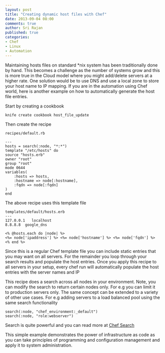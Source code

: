 ```yaml
---
layout: post
title: "Creating dynamic host files with Chef"
date: 2013-09-04 08:00
comments: true
author: Sri Rajan
published: true
categories: 
- Chef
- Linux
- Automation
---
```


Maintaining hosts files on standard *nix system has been traditionally done by hand. This becomes a challenge as the number of systems grow and this is more true in the Cloud model where you might add/delete servers at a higher rate.   One solution would be to use DNS and use a local zone to store your host name to IP mapping.  If you are in the automation using Chef world, here is another example on how to automatically generate the host file entries.<!--More-->

Start by creating a cookbook

	knife create cookbook host_file_update

Then create the recipe

	recipes/default.rb

	---
	hosts = search(:node, "*:*")
	template "/etc/hosts" do
  	source "hosts.erb"
  	owner "root"
  	group "root"
  	mode 0644
  	variables(
    	:hosts => hosts,
    	:hostname => node[:hostname],
    	:fqdn => node[:fqdn]
  	)
	end

The above recipe uses this template file 

	templates/default/hosts.erb 
	---
	127.0.0.1   localhost
	8.8.8.8  google_dns

	<% @hosts.each do |node| %>
	<%= node['ipaddress'] %> <%= node['hostname'] %> <%= node['fqdn'] %>
	<% end %>

Since this is a regular Chef template file you can include static entries that you may want on all servers.  For the remainder you loop through your search results and populate the host entries. Once you apply this recipe to all servers in your setup, every chef run will automatically populate the host entries with the server names and IP

This recipe does a search across all nodes in your environment. Note, you can modify the search to return certain nodes only. For e.g you can limit it to production servers only. 
The same concept can be extended to a variety of other use cases. For e.g adding servers to a load balanced pool using the same search functionality

	search(:node, "chef_environment:_default")
	search(:node, "role:webserver")

Search is quite powerful and you can read more at [Chef Search](http://docs.opscode.com/essentials_search.html)

This simple example demonstrates the power of infrastructure as code as you can take principles of programming and configuration management and apply it to system administration.  

